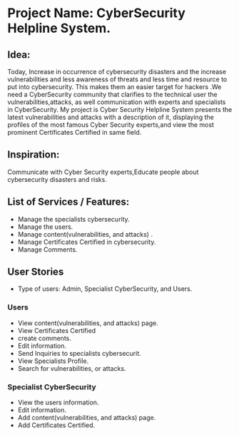 # Project Name: CyberSecurity Helpline System.

## Idea:
Today, Increase in occurrence of cybersecurity disasters and the increase  vulnerabilities and less awareness of threats and less time and resource to put into cybersecurity. This makes them an easier target for hackers .We need a CyberSecurity  community that clarifies to the technical user the vulnerabilities,attacks, as well  communication with experts and specialists in CyberSecurity. My project is Cyber Security Helpline System presents the latest vulnerabilities and attacks with a description of it, displaying the profiles of the most famous Cyber Security experts,and view the most prominent Certificates Certified in same field.


## Inspiration:
Communicate with Cyber Security  experts,Educate people about  cybersecurity disasters and risks.


## List of Services / Features:

- Manage the specialists cybersecurity.
- Manage the users.
- Manage content(vulnerabilities, and attacks) .
- Manage Certificates Certified in cybersecurity.
- Manage Comments. 


## User Stories
- Type of users: Admin, Specialist CyberSecurity, and Users.


### Users

- View content(vulnerabilities, and attacks) page.
- View Certificates Certified
- create comments.
- Edit information.
- Send Inquiries to specialists cybersecurit.
- View Specialists Profile.
- Search for vulnerabilities, or attacks.

### Specialist CyberSecurity

- View the users information.
- Edit information.
- Add content(vulnerabilities, and attacks) page.
- Add Certificates Certified.

